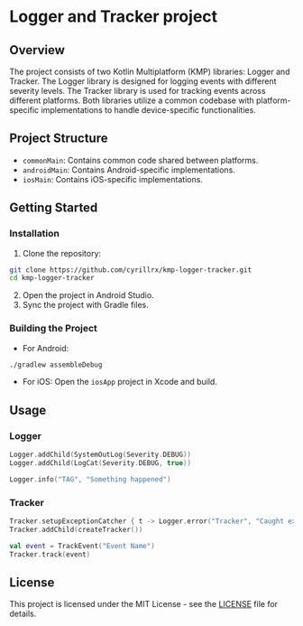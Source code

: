 # Logger and Tracker project

## Overview

The project consists of two Kotlin Multiplatform (KMP) libraries: Logger and Tracker.
The Logger library is designed for logging events with different severity levels.
The Tracker library is used for tracking events across different platforms.
Both libraries utilize a common codebase with platform-specific implementations to handle
device-specific functionalities.

## Project Structure

- `commonMain`: Contains common code shared between platforms.
- `androidMain`: Contains Android-specific implementations.
- `iosMain`: Contains iOS-specific implementations.

## Getting Started

### Installation

1. Clone the repository:

```sh
git clone https://github.com/cyrillrx/kmp-logger-tracker.git
cd kmp-logger-tracker
```

2. Open the project in Android Studio.
3. Sync the project with Gradle files.

### Building the Project

- For Android:

```sh
./gradlew assembleDebug
```

- For iOS:
  Open the `iosApp` project in Xcode and build.

## Usage

### Logger

```kotlin
Logger.addChild(SystemOutLog(Severity.DEBUG))
Logger.addChild(LogCat(Severity.DEBUG, true))

Logger.info("TAG", "Something happened")
```

### Tracker

```kotlin
Tracker.setupExceptionCatcher { t -> Logger.error("Tracker", "Caught exception", t) }
Tracker.addChild(createTracker())

val event = TrackEvent("Event Name")
Tracker.track(event)
```

## License

This project is licensed under the MIT License - see the [LICENSE](LICENSE) file for details.
